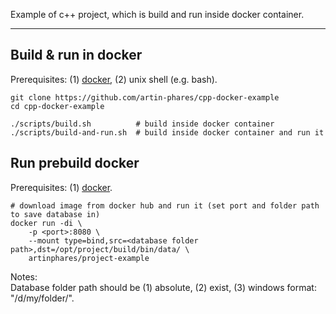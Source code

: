 Example of c++ project, which is build and run inside docker container.

---

Build & run in docker
---

Prerequisites: (1) [docker](https://www.docker.com/), (2) unix shell (e.g. bash).

```
git clone https://github.com/artin-phares/cpp-docker-example
cd cpp-docker-example

./scripts/build.sh          # build inside docker container
./scripts/build-and-run.sh  # build inside docker container and run it
```

Run prebuild docker
---

Prerequisites: (1) [docker](https://www.docker.com/).

```
# download image from docker hub and run it (set port and folder path to save database in)
docker run -di \
    -p <port>:8080 \
    --mount type=bind,src=<database folder path>,dst=/opt/project/build/bin/data/ \
    artinphares/project-example
```

Notes:  
Database folder path should be (1) absolute, (2) exist, (3) windows format: "/d/my/folder/".
